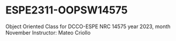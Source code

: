 # ESPE2311-OOPSW14575
Object Oriented Class for DCCO-ESPE NRC 14575 year 2023, month November
Instructor: Mateo Criollo